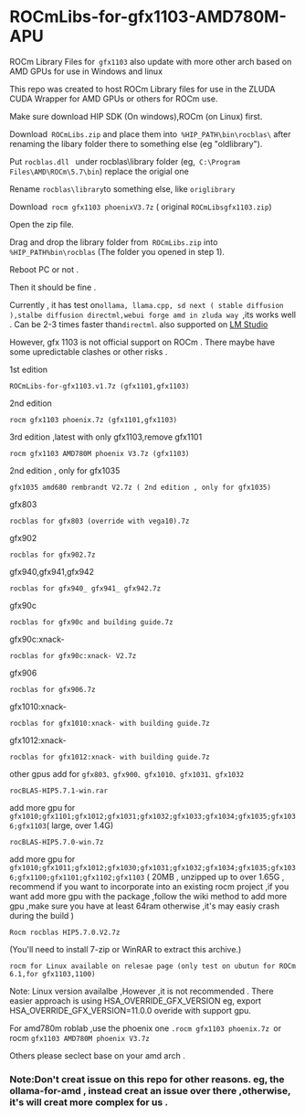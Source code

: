 # ROCmLibs-for-gfx1103-AMD780M-APU

 ROCm Library Files for` gfx1103` also update with more other arch  based  on AMD GPUs for use in Windows and linux 

This repo was created to host ROCm Library files for use in the ZLUDA CUDA Wrapper for AMD GPUs or others for ROCm use.

Make sure download HIP SDK (On windows),ROCm (on Linux) first.

Download` ROCmLibs.zip` and place them into` %HIP_PATH\bin\rocblas\` after renaming the libary folder there to something else (eg "oldlibrary").

Put `rocblas.dll ` under rocblas\library folder (eg,` C:\Program Files\AMD\ROCm\5.7\bin`) replace the origial one 

Rename ` rocblas\library `to something else, like `origlibrary`

Download` rocm gfx1103 phoenixV3.7z` ( original `ROCmLibsgfx1103.zip`)

Open the zip file.

Drag and drop the library folder from` ROCmLibs.zip` into` %HIP_PATH%bin\rocblas` (The folder you opened in step 1).

Reboot PC or not .

Then it should be fine .

Currently , it has test on`ollama, llama.cpp, sd next ( stable diffusion ),stalbe diffusion directml,webui forge amd in zluda way `,its works well . Can be 2-3 times faster than` directml `. also supported on  [LM Studio](https://github.com/likelovewant/ROCmLibs-for-gfx1103-AMD780M-APU/wiki/LM-Studio-ROCm-Supported-On-Unsupported-AMD-GPU)

However, gfx 1103 is not official support on ROCm . There maybe have some upredictable clashes or other risks . 

1st edition 

	ROCmLibs-for-gfx1103.v1.7z (gfx1101,gfx1103)

2nd edition 

	rocm gfx1103 phoenix.7z (gfx1101,gfx1103)

3rd edition ,latest with only gfx1103,remove gfx1101
		
	rocm gfx1103 AMD780M phoenix V3.7z (gfx1103)


2nd edition , only for gfx1035
		
	gfx1035 amd680 rembrandt V2.7z ( 2nd edition , only for gfx1035)

gfx803
 
 	rocblas for gfx803 (override with vega10).7z 
 
 gfx902
 
 	rocblas for gfx902.7z

gfx940,gfx941,gfx942

	rocblas for gfx940_ gfx941_ gfx942.7z

gfx90c
 
 	rocblas for gfx90c and building guide.7z

gfx90c:xnack-
 
 	rocblas for gfx90c:xnack- V2.7z

gfx906
 
 	rocblas for gfx906.7z

gfx1010:xnack-
 
 	rocblas for gfx1010:xnack- with building guide.7z

gfx1012:xnack-
 
 	rocblas for gfx1012:xnack- with building guide.7z


other gpus add for `gfx803、gfx900、gfx1010、gfx1031、gfx1032`

	rocBLAS-HIP5.7.1-win.rar

add more gpu for `gfx1010;gfx1101;gfx1012;gfx1031;gfx1032;gfx1033;gfx1034;gfx1035;gfx1036;gfx1103`( large, over 1.4G)

	rocBLAS-HIP5.7.0-win.7z
add more gpu for `gfx1010;gfx1011;gfx1012;gfx1030;gfx1031;gfx1032;gfx1034;gfx1035;gfx1036;gfx1100;gfx1101;gfx1102;gfx1103`
( 20MB , unzipped up to over 1.65G , recommend if you want to incorporate into an existing rocm project ,if you want add more gpu with the package ,follow the wiki method to add more gpu ,make sure you have at least 64ram otherwise ,it's may easiy crash during the build )

	Rocm rocblas HIP5.7.0.V2.7z
 
 (You'll need to install 7-zip or WinRAR to extract this archive.)


`rocm for Linux available on relesae page (only test on ubutun for ROCm 6.1,for gfx1103,1100)`

Note: Linux version availalbe ,However ,it is not recommended . There easier approach is using HSA_OVERRIDE_GFX_VERSION eg, export HSA_OVERRIDE_GFX_VERSION=11.0.0 overide with support gpu.

For amd780m roblab ,use the phoenix one `.rocm gfx1103 phoenix.7z `or rocm `gfx1103 AMD780M phoenix V3.7z`

Others please seclect base on your amd arch . 

### Note:Don't creat issue on this repo for other reasons. eg, the ollama-for-amd , instead creat an issue over there ,otherwise, it's will creat more complex for us .

